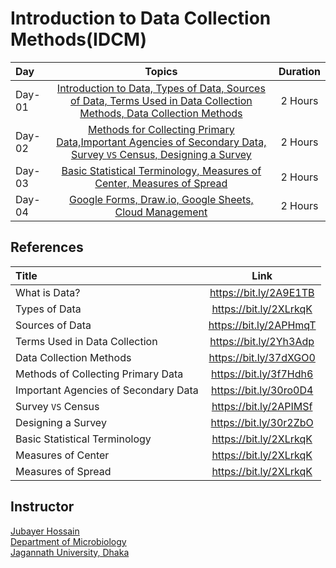 # Introduction to Data Collection Methods(IDCM) 

Day | Topics | Duration | 
:-- | :--: | :--: |
Day-01 | [Introduction to Data, Types of Data, Sources of Data, Terms Used in Data Collection Methods, Data Collection Methods](#)| 2 Hours | 
Day-02 | [Methods for Collecting Primary Data,Important Agencies of Secondary Data, Survey `VS` Census, Designing a Survey ](#)| 2 Hours | 
Day-03 | [Basic Statistical Terminology, Measures of Center, Measures of Spread](#)| 2 Hours | 
Day-04 | [Google Forms, Draw.io, Google Sheets, Cloud Management](#)| 2 Hours | 


## References 
Title | Link | 
:-- | :--: | 
What is Data?  | https://bit.ly/2A9E1TB| 
Types of Data |https://bit.ly/2XLrkqK|
Sources of Data |https://bit.ly/2APHmqT|
Terms Used in Data Collection |https://bit.ly/2Yh3Adp|
Data Collection Methods |https://bit.ly/37dXGO0|
Methods of Collecting Primary Data |https://bit.ly/3f7Hdh6|
Important Agencies of Secondary Data |https://bit.ly/30ro0D4|
Survey `VS` Census |https://bit.ly/2APIMSf|
Designing a Survey |https://bit.ly/30r2ZbO|
Basic Statistical Terminology |https://bit.ly/2XLrkqK|
Measures of Center |https://bit.ly/2XLrkqK|
Measures of Spread |https://bit.ly/2XLrkqK|

## Instructor
[Jubayer Hossain](https://github.com/jubayer-hossain) <br> 
[Department of Microbiology](https://jnu.ac.bd/dept/portal/web/microbiology) <br> 
[Jagannath University, Dhaka](https://www.jnu.ac.bd/)
